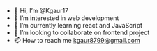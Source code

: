 - 👋 Hi, I’m @Kgaur17
- 👀 I’m interested in web development
- 🌱 I’m currently learning react and JavaScript
- 💞️ I’m looking to collaborate on frontend project
- 📫 How to reach me kgaur8799@gmail.com

<!---
Kgaur17/Kgaur17 is a ✨ special ✨ repository because its `README.md` (this file) appears on your GitHub profile.
You can click the Preview link to take a look at your changes.
--->

